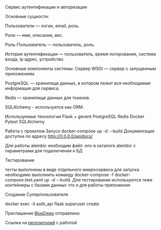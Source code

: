 Сервис аутентификации и авторизации



Основные сущности:

Пользователи — логин, email, роль. 

Роли — имя, описание, вес.

Роль-Пользователь — пользователь, роль.

История аутентификации — пользователь, время логирования, система входа, ip адрес, устройство.

Основные компоненты системы:
Cервер WSGI — сервер с запущенным приложением.

PostgreSQL — хранилище данных, в котором лежит вся необходимая информация для сервиса.

Redis — хранилище данных для токенов.

SQLAlchemy - используется как ORM.

Используемые технологии
Flask + gevent
PostgreSQL
Redis
Docker
Pytest
SQLAlchemy

Работа с проектом
Запуск
docker-compose up -d --build
Документация доступна по адресу http://0.0.0.0/apidocs/

Для работы alembic необходим файл .env в каталоге alembic с параметрами для подключения к БД 

Тестирование

тесты выполнены в виде отдельного микросервиса для запуска необходимо выполнить команду 
docker-compose -f docker-compose.test.yaml up -d --build. Для тестирования используются теже контейнеры с базами данных что и для работы приложения

Создание Суперпользователя

docker exec -it auth_api flask superuser create <username> <password> <email>

Приглашение [BlueDeep](https://github.com/BigDeepBlue) отправлено 

Ссылка на [репозиторий](https://github.com/YauheniKr/Auth_sprint_1) с работой
